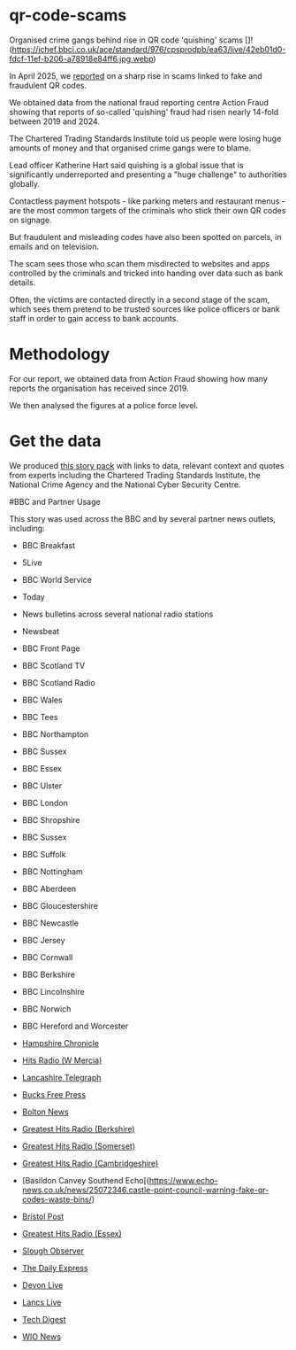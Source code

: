 # qr-code-scams
Organised crime gangs behind rise in QR code 'quishing' scams 
[]!(https://ichef.bbci.co.uk/ace/standard/976/cpsprodpb/ea63/live/42eb01d0-fdcf-11ef-b206-a78918e84ff6.jpg.webp)

In April 2025, we [reported](https://www.bbc.co.uk/news/articles/cq6yznmv3gzo) on a sharp rise in scams linked to fake and fraudulent QR codes.

We obtained data from the national fraud reporting centre Action Fraud showing that reports of so-called 'quishing' fraud had risen nearly 14-fold between 2019 and 2024.

The Chartered Trading Standards Institute told us people were losing huge amounts of money and that organised crime gangs were to blame.

Lead officer Katherine Hart said quishing is a global issue that is significantly underreported and presenting a "huge challenge" to authorities globally.

Contactless payment hotspots - like parking meters and restaurant menus - are the most common targets of the criminals who stick their own QR codes on signage.

But fraudulent and misleading codes have also been spotted on parcels, in emails and on television.

The scam sees those who scan them misdirected to websites and apps controlled by the criminals and tricked into handing over data such as bank details.

Often, the victims are contacted directly in a second stage of the scam, which sees them pretend to be trusted sources like police officers or bank staff in order to gain access to bank accounts.


# Methodology

For our report, we obtained data from Action Fraud showing how many reports the organisation has received since 2019.

We then analysed the figures at a police force level.

# Get the data

We produced [this story pack](https://docs.google.com/document/d/1o8T5dmUXI9ZzsW2Ld1i2uMWTFpiUgHW2RU6GZNS6O_w/edit?tab=t.0#heading=h.jksoxlsobx24) with links to data, relevant context and quotes from experts including the Chartered Trading Standards Institute, the National Crime Agency and the National Cyber Security Centre.

#BBC and Partner Usage

This story was used across the BBC and by several partner news outlets, including:

- BBC Breakfast
- 5Live
- BBC World Service
- Today
- News bulletins across several national radio stations
- Newsbeat
- BBC Front Page
- BBC Scotland TV
- BBC Scotland Radio
- BBC Wales
- BBC Tees
- BBC Northampton
- BBC Sussex
- BBC Essex
- BBC Ulster
- BBC London
- BBC Shropshire
- BBC Sussex
- BBC Suffolk
- BBC Nottingham
- BBC Aberdeen
- BBC Gloucestershire
- BBC Newcastle
- BBC Jersey
- BBC Cornwall
- BBC Berkshire
- BBC Lincolnshire
- BBC Norwich
- BBC Hereford and Worcester

- [Hampshire Chronicle](https://www.hampshirechronicle.co.uk/news/25076849.hampshire-qr-scams-ten-times-greater-five-years-ago/)
- [Hits Radio (W Mercia)](https://hellorayo.co.uk/hits-radio/herefordshire/news/number-of-reported-qr-code-scams-on-the-rise-across-west-mercia/)
- [Lancashire Telegraph](https://www.lancashiretelegraph.co.uk/news/25064492.five-times-lancashire-residents-falling-victim-quishing-scam/)
- [Bucks Free Press](https://www.bucksfreepress.co.uk/news/25079729.thames-valley-police-qr-code-scams-increase-almost-16x/)
- [Bolton News](https://www.theboltonnews.co.uk/news/25074187.quishing-scams---rise/)
- [Greatest Hits Radio (Berkshire)](https://hellorayo.co.uk/greatest-hits/berkshire-north-hampshire/news/qr-code-scam-warning-berkshire-north-hampshire/)
- [Greatest Hits Radio (Somerset)](https://hellorayo.co.uk/greatest-hits/somerset/news/qr-code-scams-on-the-rise-in-somerset/)
- [Greatest Hits Radio (Cambridgeshire)](https://hellorayo.co.uk/greatest-hits/cambridgeshire/news/qr-code-scam-warning-cambridgeshire/)
- [Basildon Canvey Southend Echo[(https://www.echo-news.co.uk/news/25072346.castle-point-council-warning-fake-qr-codes-waste-bins/)
- [Bristol Post](https://www.bristolpost.co.uk/news/celebs-tv/bbc-breakfasts-naga-munchetty-called-10098924)
- [Greatest Hits Radio (Essex)](https://hellorayo.co.uk/greatest-hits/essex/news/qr-code-scams-rising-in-essex/)
- [Slough Observer](https://www.sloughobserver.co.uk/news/25079758.thames-valley-police-qr-code-scams-increase-almost-16x/?ref=rss)
- [The Daily Express](https://www.express.co.uk/showbiz/tv-radio/2040168/BBC-Breakfasts-Naga-Munchetty-forced-to-apologise-Charlie)
- [Devon Live](https://www.devonlive.com/news/celebs-tv/bbc-breakfasts-naga-munchetty-called-10098991)
- [Lancs Live](https://www.lancs.live/news/celebs-tv/bbc-breakfasts-naga-munchetty-apologises-31400478)
- [Tech Digest](https://www.techdigest.tv/2025/04/uk-sees-surge-in-qr-code-quishing-scams-action-fraud-reports.html)
- [WIO News](https://www.wionews.com/world/qr-quishing-scam-people-are-falling-to-prey-to-fake-qr-codes-8951183)

